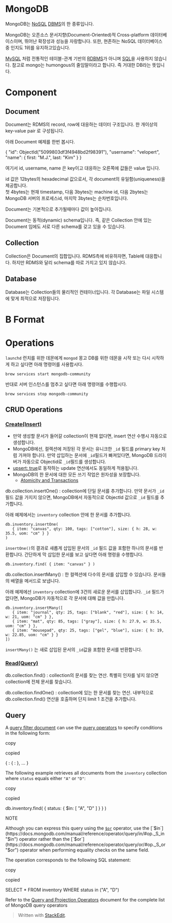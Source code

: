 # MongoDB  

MongoDB는 [NoSQL](https://namu.wiki/w/NoSQL "NoSQL")  [DBMS](https://namu.wiki/w/DBMS "DBMS")의 한 종류입니다.

MongoDB는 오픈소스 문서지향(Document-Oriented)적 Cross-platform 데이터베이스이며, 뛰어난 확장성과 성능을 자랑합니다. 또한, 현존하는 NoSQL 데이터베이스 중 인지도 1위를 유지하고있습니다.

[MySQL](https://namu.wiki/w/MySQL "MySQL") 처럼 전통적인 테이블-관계 기반의 [RDBMS](https://namu.wiki/w/RDBMS "RDBMS")가 아니며 [SQL](https://namu.wiki/w/SQL "SQL")을 사용하지 않습니다. 참고로 mongo는 humongous의 줄임말이라고 합니다. 즉 거대한 DB라는 뜻입니다.

# Component

## Document

Document는 RDMS의 record, row에 대응하는 데이터 구조입니다. 한 개이상의  key-value pair 로 구성됩니다.

아래 Document 예제를 한번 봅시다.

{
    "id": ObjectId("5099803df3f4948bd2f98391"),
    "username": "velopert",
    "name": { first: "M.J.", last: "Kim" }
}

여기서 id, username, name 은 key이고 대응하는 오른쪽에 값들은 value 입니다.

id 값은 12bytes의 hexadecimal 값으로서, 각 document의 유일함(uniqueness)을 제공합니다.  
첫 4bytes는 현재 timestamp, 다음 3bytes는 machine id, 다음 2bytes는 MongoDB 서버의 프로세스id, 마지막 3bytes는 순차번호입니다.

Document는 기본적으로 추가될때마다 값이 높아집니다.

Document는 동적(dynamic) schema입니다. 즉, 같은 Collection 안에 있는 Document 임에도 서로 다른 schema를 갖고 있을 수 있습니다.

## Collection

Collection은 Document의 집합입니다. RDMS측에 비유하자면, Table에 대응합니다. 하지만 RDMS와 달리 schema를 따로 가지고 있지 않습니다.

## Database

Database는 Collection들의 물리적인 컨테이너입니다. 각 Database는 파일 시스템에 맞게 최적으로 저장됩니다.

# B Format


# Operations

`launchd` 런치를 위한 데몬에게 `mongod` 몽고 DB를 위한 데몬을 시작 또는 다시 시작하게 하고 싶다면 아래 명령어를 사용합시다. 

```
brew services start mongodb-community
```
반대로 서버 인스턴스를 멈추고 싶다면 아래 명령어를 수행합시다. 
```
brew services stop mongodb-community
```

## CRUD Operations

### [Create(Insert)](https://docs.mongodb.com/manual/tutorial/insert-documents/)

* 만약 생성할 문서가 들어갈 collection이 현재 없다면, insert 연산 수행시 자동으로 생성합니다.
* MongoDB에선, 컬렉션에 저장된 각 문서는 유니크한 `_id`	필드를 primary key	처럼 가져야 합니다. 만약 삽입하는 문서에 `_id`필드가 빠져있다면, MongoDB 드라이버가 자동으로 Objectid로 `_id`필드를 생성합니다.
* [upsert: true](https://docs.mongodb.com/manual/reference/method/db.collection.update/#upsert-parameter)로 동작하는 update 연산에서도 동일하게 적용됩니다. 
* MongoDB의 한 문서에 대한 모든 쓰기 작업은 원자성을 보장합니다. 
	* [Atomicity and Transactions](https://docs.mongodb.com/manual/core/write-operations-atomicity/)

db.collection.insertOne()
: collection에 단일 문서를 추가합니다. 만약 문서가 `_id`  필드 값을 가지지 않으면, MongoDB에서 자동적으로 ObjectId 값으로  `_id` 필드를 추가합니다. 

아래 예제에서는 `inventory`  collection 안에 한 문서를 추가합니다. 

```
db.inventory.insertOne(
   { item: "canvas", qty: 100, tags: ["cotton"], size: { h: 28, w: 35.5, uom: "cm" } }
)
```

`insertOne()`의 결과로 새롭게 삽입된 문서의 `_id` 필드 값을 포함한 하나의 문서를 반환합니다.  간단하게 막 삽입한 문서를 보고 싶다면 아래 명령을 수행합니다.

```
db.inventory.find( { item: "canvas" } )
```

db.collection.insertMany()
: 한 컬렉션에 다수의 문서를 삽입할 수 있습니다.  문서들의 배열을 메서드로 보냅니다. 

아래 예제에선 `inventory`  collection에 3건의 새로운 문서를 삽입합니다. `_id`  필드가 없다면, MongoDB가 자동적으로 각 문서에 대해 값을 만듭니다.

```
db.inventory.insertMany([
   { item: "journal", qty: 25, tags: ["blank", "red"], size: { h: 14, w: 21, uom: "cm" } },
   { item: "mat", qty: 85, tags: ["gray"], size: { h: 27.9, w: 35.5, uom: "cm" } },
   { item: "mousepad", qty: 25, tags: ["gel", "blue"], size: { h: 19, w: 22.85, uom: "cm" } }
])
```
`insertMany()` 는 새로 삽입된 문서의 `_id`값을 포함한 문서를 반환합니다. 

### [Read(Query)](https://docs.mongodb.com/manual/tutorial/query-documents/)

db.collection.find()
: collection의 문서를 찾는 연산. 특별히 인자를 넣지 않으면 collection에 전체 문서를 찾습니다.

db.collection.findOne()
: collection에 있는 한 문서를 찾는 연산. 내부적으로 db.collection.find() 연산을 호출하며 단지 limit 1 조건을 추가합니다.

## Query 

A  [query filter document](https://docs.mongodb.com/manual/core/document/#document-query-filter)  can use the  [query operators](https://docs.mongodb.com/manual/reference/operator/query/#query-selectors)  to specify conditions in the following form:

copy

copied

{ <field1>: { <operator1>: <value1> }, ... }

The following example retrieves all documents from the  `inventory`  collection where  `status`  equals either  `"A"`  or  `"D"`:

copy

copied

db.inventory.find( { status: { $in: [ "A", "D" ] } } )

NOTE

Although you can express this query using the  [`$or`](https://docs.mongodb.com/manual/reference/operator/query/or/#op._S_or "$or")  operator, use the  [`$in`](https://docs.mongodb.com/manual/reference/operator/query/in/#op._S_in "$in")  operator rather than the  [`$or`](https://docs.mongodb.com/manual/reference/operator/query/or/#op._S_or "$or")  operator when performing equality checks on the same field.

The operation corresponds to the following SQL statement:

copy

copied

SELECT * FROM inventory WHERE status in ("A", "D")

Refer to the  [Query and Projection Operators](https://docs.mongodb.com/manual/reference/operator/query/)  document for the complete list of MongoDB query operators

> Written with [StackEdit](https://stackedit.io/).
<!--stackedit_data:
eyJoaXN0b3J5IjpbMTAwMDIyNjIzMiw4MTU4NTQ3NDEsMTE4Nz
kxNDMsLTIwNTcxNzA3OTAsNzMwOTk4MTE2XX0=
-->